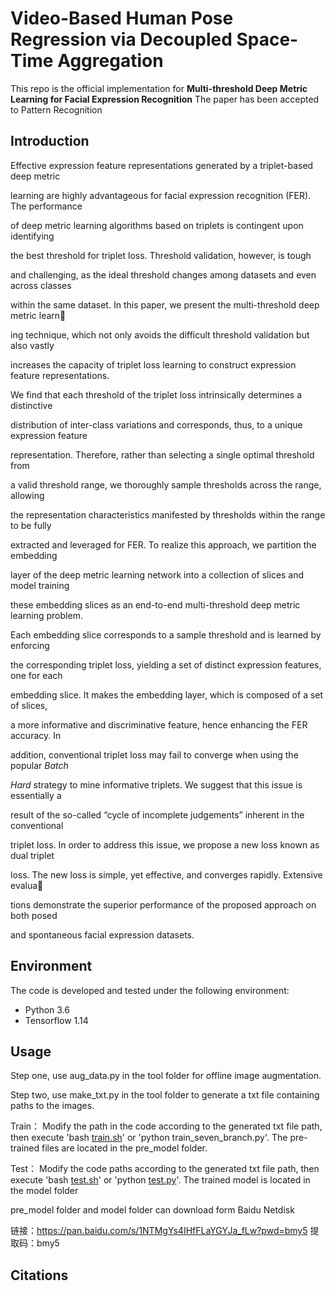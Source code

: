 # Video-Based Human Pose Regression via Decoupled Space-Time Aggregation

This repo is the official implementation for **Multi-threshold Deep Metric Learning for Facial
Expression Recognition** The paper has been accepted to Pattern Recognition



## Introduction

Effective expression feature representations generated by a triplet-based deep metric

learning are highly advantageous for facial expression recognition (FER). The performance

of deep metric learning algorithms based on triplets is contingent upon identifying

the best threshold for triplet loss. Threshold validation, however, is tough

and challenging, as the ideal threshold changes among datasets and even across classes

within the same dataset. In this paper, we present the multi-threshold deep metric learn

ing technique, which not only avoids the difficult threshold validation but also vastly

increases the capacity of triplet loss learning to construct expression feature representations.

We find that each threshold of the triplet loss intrinsically determines a distinctive

distribution of inter-class variations and corresponds, thus, to a unique expression feature

representation. Therefore, rather than selecting a single optimal threshold from

a valid threshold range, we thoroughly sample thresholds across the range, allowing

the representation characteristics manifested by thresholds within the range to be fully

extracted and leveraged for FER. To realize this approach, we partition the embedding

layer of the deep metric learning network into a collection of slices and model training

these embedding slices as an end-to-end multi-threshold deep metric learning problem.

Each embedding slice corresponds to a sample threshold and is learned by enforcing

the corresponding triplet loss, yielding a set of distinct expression features, one for each

embedding slice. It makes the embedding layer, which is composed of a set of slices,

a more informative and discriminative feature, hence enhancing the FER accuracy. In

addition, conventional triplet loss may fail to converge when using the popular *Batch*

*Hard* strategy to mine informative triplets. We suggest that this issue is essentially a

result of the so-called “cycle of incomplete judgements” inherent in the conventional

triplet loss. In order to address this issue, we propose a new loss known as dual triplet

loss. The new loss is simple, yet effective, and converges rapidly. Extensive evalua

tions demonstrate the superior performance of the proposed approach on both posed

and spontaneous facial expression datasets.


## Environment

The code is developed and tested under the following environment:

- Python 3.6
- Tensorflow 1.14

## Usage
Step one, use aug_data.py in the tool folder for offline image augmentation.

Step two, use make_txt.py in the tool folder to generate a txt file containing paths to the images.

Train： Modify the path in the code according to the generated txt file path, then execute 'bash [train.sh](http://train.sh/)' or 'python train_seven_branch.py'. The pre-trained files are located in the pre_model folder.

Test： Modify the code paths according to the generated txt file path, then execute 'bash [test.sh](http://test.sh/)' or 'python [test.py](http://test.py/)'. The trained model is located in the model folder

pre_model folder and model folder can download form Baidu Netdisk  

链接：https://pan.baidu.com/s/1NTMgYs4IHfFLaYGYJa_fLw?pwd=bmy5 
提取码：bmy5

## Citations



